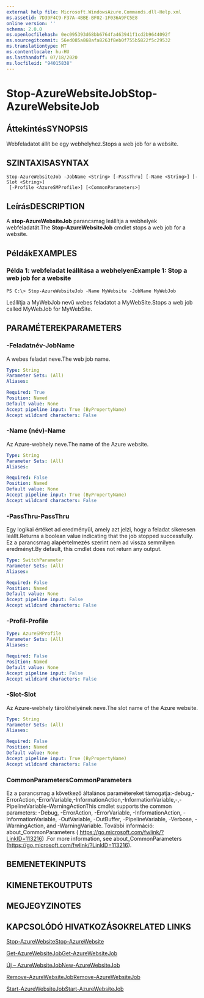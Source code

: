 ```yaml
---
external help file: Microsoft.WindowsAzure.Commands.dll-Help.xml
ms.assetid: 7D39F4C9-F37A-4BBE-BF02-1F036A9FC5E8
online version: ''
schema: 2.0.0
ms.openlocfilehash: 0ec095393d68bb6764fa463941f1cd2b9644092f
ms.sourcegitcommit: 56ed085a868afa8263f8eb0f755b5822f5c29532
ms.translationtype: MT
ms.contentlocale: hu-HU
ms.lasthandoff: 07/18/2020
ms.locfileid: "94015838"
---
```

# <span data-ttu-id="4e57f-101">Stop-AzureWebsiteJob</span><span class="sxs-lookup"><span data-stu-id="4e57f-101">Stop-AzureWebsiteJob</span></span>

## <span data-ttu-id="4e57f-102">Áttekintés</span><span class="sxs-lookup"><span data-stu-id="4e57f-102">SYNOPSIS</span></span>
<span data-ttu-id="4e57f-103">Webfeladatot állít be egy webhelyhez.</span><span class="sxs-lookup"><span data-stu-id="4e57f-103">Stops a web job for a website.</span></span>

## <span data-ttu-id="4e57f-104">SZINTAXISA</span><span class="sxs-lookup"><span data-stu-id="4e57f-104">SYNTAX</span></span>

```
Stop-AzureWebsiteJob -JobName <String> [-PassThru] [-Name <String>] [-Slot <String>]
 [-Profile <AzureSMProfile>] [<CommonParameters>]
```

## <span data-ttu-id="4e57f-105">Leírás</span><span class="sxs-lookup"><span data-stu-id="4e57f-105">DESCRIPTION</span></span>
<span data-ttu-id="4e57f-106">A **stop-AzureWebsiteJob** parancsmag leállítja a webhelyek webfeladatát.</span><span class="sxs-lookup"><span data-stu-id="4e57f-106">The **Stop-AzureWebsiteJob** cmdlet stops a web job for a website.</span></span>

## <span data-ttu-id="4e57f-107">Példák</span><span class="sxs-lookup"><span data-stu-id="4e57f-107">EXAMPLES</span></span>

### <span data-ttu-id="4e57f-108">Példa 1: webfeladat leállítása a webhelyen</span><span class="sxs-lookup"><span data-stu-id="4e57f-108">Example 1: Stop a web job for a website</span></span>
```
PS C:\> Stop-AzureWebsiteJob -Name MyWebsite -JobName MyWebJob
```

<span data-ttu-id="4e57f-109">Leállítja a MyWebJob nevű webes feladatot a MyWebSite.</span><span class="sxs-lookup"><span data-stu-id="4e57f-109">Stops a web job called MyWebJob for MyWebSite.</span></span>

## <span data-ttu-id="4e57f-110">PARAMÉTEREK</span><span class="sxs-lookup"><span data-stu-id="4e57f-110">PARAMETERS</span></span>

### <span data-ttu-id="4e57f-111">-Feladatnév</span><span class="sxs-lookup"><span data-stu-id="4e57f-111">-JobName</span></span>
<span data-ttu-id="4e57f-112">A webes feladat neve.</span><span class="sxs-lookup"><span data-stu-id="4e57f-112">The web job name.</span></span>

```yaml
Type: String
Parameter Sets: (All)
Aliases: 

Required: True
Position: Named
Default value: None
Accept pipeline input: True (ByPropertyName)
Accept wildcard characters: False
```

### <span data-ttu-id="4e57f-113">-Name (név)</span><span class="sxs-lookup"><span data-stu-id="4e57f-113">-Name</span></span>
<span data-ttu-id="4e57f-114">Az Azure-webhely neve.</span><span class="sxs-lookup"><span data-stu-id="4e57f-114">The name of the Azure website.</span></span>

```yaml
Type: String
Parameter Sets: (All)
Aliases: 

Required: False
Position: Named
Default value: None
Accept pipeline input: True (ByPropertyName)
Accept wildcard characters: False
```

### <span data-ttu-id="4e57f-115">-PassThru</span><span class="sxs-lookup"><span data-stu-id="4e57f-115">-PassThru</span></span>
<span data-ttu-id="4e57f-116">Egy logikai értéket ad eredményül, amely azt jelzi, hogy a feladat sikeresen leállt.</span><span class="sxs-lookup"><span data-stu-id="4e57f-116">Returns a boolean value indicating that the job stopped successfully.</span></span>
<span data-ttu-id="4e57f-117">Ez a parancsmag alapértelmezés szerint nem ad vissza semmilyen eredményt.</span><span class="sxs-lookup"><span data-stu-id="4e57f-117">By default, this cmdlet does not return any output.</span></span>

```yaml
Type: SwitchParameter
Parameter Sets: (All)
Aliases: 

Required: False
Position: Named
Default value: None
Accept pipeline input: False
Accept wildcard characters: False
```

### <span data-ttu-id="4e57f-118">-Profil</span><span class="sxs-lookup"><span data-stu-id="4e57f-118">-Profile</span></span>
```yaml
Type: AzureSMProfile
Parameter Sets: (All)
Aliases: 

Required: False
Position: Named
Default value: None
Accept pipeline input: False
Accept wildcard characters: False
```

### <span data-ttu-id="4e57f-119">-Slot</span><span class="sxs-lookup"><span data-stu-id="4e57f-119">-Slot</span></span>
<span data-ttu-id="4e57f-120">Az Azure-webhely tárolóhelyének neve.</span><span class="sxs-lookup"><span data-stu-id="4e57f-120">The slot name of the Azure website.</span></span>

```yaml
Type: String
Parameter Sets: (All)
Aliases: 

Required: False
Position: Named
Default value: None
Accept pipeline input: True (ByPropertyName)
Accept wildcard characters: False
```

### <span data-ttu-id="4e57f-121">CommonParameters</span><span class="sxs-lookup"><span data-stu-id="4e57f-121">CommonParameters</span></span>
<span data-ttu-id="4e57f-122">Ez a parancsmag a következő általános paramétereket támogatja:-debug,-ErrorAction,-ErrorVariable,-InformationAction,-InformationVariable,-,-PipelineVariable-WarningAction</span><span class="sxs-lookup"><span data-stu-id="4e57f-122">This cmdlet supports the common parameters: -Debug, -ErrorAction, -ErrorVariable, -InformationAction, -InformationVariable, -OutVariable, -OutBuffer, -PipelineVariable, -Verbose, -WarningAction, and -WarningVariable.</span></span> <span data-ttu-id="4e57f-123">További információ: about_CommonParameters ( https://go.microsoft.com/fwlink/?LinkID=113216) .</span><span class="sxs-lookup"><span data-stu-id="4e57f-123">For more information, see about_CommonParameters (https://go.microsoft.com/fwlink/?LinkID=113216).</span></span>

## <span data-ttu-id="4e57f-124">BEMENETEK</span><span class="sxs-lookup"><span data-stu-id="4e57f-124">INPUTS</span></span>

## <span data-ttu-id="4e57f-125">KIMENETEK</span><span class="sxs-lookup"><span data-stu-id="4e57f-125">OUTPUTS</span></span>

## <span data-ttu-id="4e57f-126">MEGJEGYZI</span><span class="sxs-lookup"><span data-stu-id="4e57f-126">NOTES</span></span>

## <span data-ttu-id="4e57f-127">KAPCSOLÓDÓ HIVATKOZÁSOK</span><span class="sxs-lookup"><span data-stu-id="4e57f-127">RELATED LINKS</span></span>

[<span data-ttu-id="4e57f-128">Stop-AzureWebsite</span><span class="sxs-lookup"><span data-stu-id="4e57f-128">Stop-AzureWebsite</span></span>](./Stop-AzureWebsite.md)

[<span data-ttu-id="4e57f-129">Get-AzureWebsiteJob</span><span class="sxs-lookup"><span data-stu-id="4e57f-129">Get-AzureWebsiteJob</span></span>](./Get-AzureWebsiteJob.md)

[<span data-ttu-id="4e57f-130">Új – AzureWebsiteJob</span><span class="sxs-lookup"><span data-stu-id="4e57f-130">New-AzureWebsiteJob</span></span>](./New-AzureWebsiteJob.md)

[<span data-ttu-id="4e57f-131">Remove-AzureWebsiteJob</span><span class="sxs-lookup"><span data-stu-id="4e57f-131">Remove-AzureWebsiteJob</span></span>](./Remove-AzureWebsiteJob.md)

[<span data-ttu-id="4e57f-132">Start-AzureWebsiteJob</span><span class="sxs-lookup"><span data-stu-id="4e57f-132">Start-AzureWebsiteJob</span></span>](./Start-AzureWebsiteJob.md)


